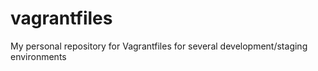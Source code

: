 # vagrantfiles
My personal repository for Vagrantfiles for several development/staging environments
